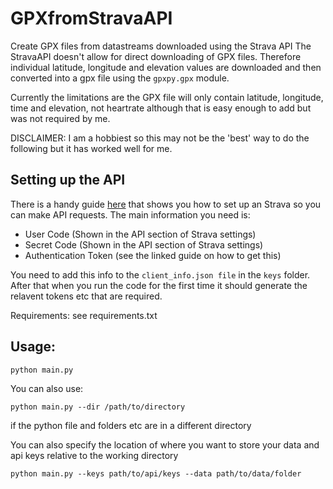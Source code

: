 # GPXfromStravaAPI
Create GPX files from datastreams downloaded using the Strava API
The StravaAPI doesn't allow for direct downloading of GPX files. Therefore individual latitude, longitude and elevation values are downloaded and then converted into a gpx file using the `gpxpy.gpx` module.

Currently the limitations are the GPX file will only contain latitude, longitude, time and elevation, not heartrate although that is easy enough to add but was not required by me.

DISCLAIMER: I am a hobbiest so this may not be the 'best' way to do the following but it has worked well for me.

## Setting up the API
There is a handy guide [here](https://medium.com/swlh/using-python-to-connect-to-stravas-api-and-analyse-your-activities-dummies-guide-5f49727aac86) that shows you how to set up an Strava so you can make API requests. The main information you need is:
- User Code (Shown in the API section of Strava settings)
- Secret Code (Shown in the API section of Strava settings)
- Authentication Token (see the linked guide on how to get this)

You need to add this info to the `client_info.json file` in the `keys` folder. After that when you run the code for the first time it should generate the relavent tokens etc that are required.

Requirements: see requirements.txt

## Usage:
```
python main.py
```

You can also use:
```
python main.py --dir /path/to/directory
```
if the python file and folders etc are in a different directory

You can also specify the location of where you want to store your data and api keys relative to the working directory
```
python main.py --keys path/to/api/keys --data path/to/data/folder
```
